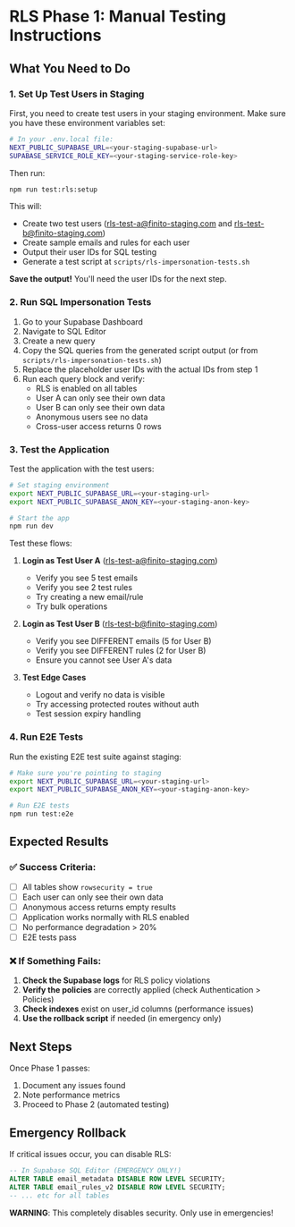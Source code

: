 # RLS Phase 1: Manual Testing Instructions

## What You Need to Do

### 1. Set Up Test Users in Staging

First, you need to create test users in your staging environment. Make sure you have these environment variables set:

```bash
# In your .env.local file:
NEXT_PUBLIC_SUPABASE_URL=<your-staging-supabase-url>
SUPABASE_SERVICE_ROLE_KEY=<your-staging-service-role-key>
```

Then run:
```bash
npm run test:rls:setup
```

This will:
- Create two test users (rls-test-a@finito-staging.com and rls-test-b@finito-staging.com)
- Create sample emails and rules for each user
- Output their user IDs for SQL testing
- Generate a test script at `scripts/rls-impersonation-tests.sh`

**Save the output!** You'll need the user IDs for the next step.

### 2. Run SQL Impersonation Tests

1. Go to your Supabase Dashboard
2. Navigate to SQL Editor
3. Create a new query
4. Copy the SQL queries from the generated script output (or from `scripts/rls-impersonation-tests.sh`)
5. Replace the placeholder user IDs with the actual IDs from step 1
6. Run each query block and verify:
   - RLS is enabled on all tables
   - User A can only see their own data
   - User B can only see their own data
   - Anonymous users see no data
   - Cross-user access returns 0 rows

### 3. Test the Application

Test the application with the test users:

```bash
# Set staging environment
export NEXT_PUBLIC_SUPABASE_URL=<your-staging-url>
export NEXT_PUBLIC_SUPABASE_ANON_KEY=<your-staging-anon-key>

# Start the app
npm run dev
```

Test these flows:
1. **Login as Test User A** (rls-test-a@finito-staging.com)
   - Verify you see 5 test emails
   - Verify you see 2 test rules
   - Try creating a new email/rule
   - Try bulk operations

2. **Login as Test User B** (rls-test-b@finito-staging.com)
   - Verify you see DIFFERENT emails (5 for User B)
   - Verify you see DIFFERENT rules (2 for User B)
   - Ensure you cannot see User A's data

3. **Test Edge Cases**
   - Logout and verify no data is visible
   - Try accessing protected routes without auth
   - Test session expiry handling

### 4. Run E2E Tests

Run the existing E2E test suite against staging:

```bash
# Make sure you're pointing to staging
export NEXT_PUBLIC_SUPABASE_URL=<your-staging-url>
export NEXT_PUBLIC_SUPABASE_ANON_KEY=<your-staging-anon-key>

# Run E2E tests
npm run test:e2e
```

## Expected Results

### ✅ Success Criteria:
- [ ] All tables show `rowsecurity = true`
- [ ] Each user can only see their own data
- [ ] Anonymous access returns empty results
- [ ] Application works normally with RLS enabled
- [ ] No performance degradation > 20%
- [ ] E2E tests pass

### ❌ If Something Fails:
1. **Check the Supabase logs** for RLS policy violations
2. **Verify the policies** are correctly applied (check Authentication > Policies)
3. **Check indexes** exist on user_id columns (performance issues)
4. **Use the rollback script** if needed (in emergency only)

## Next Steps

Once Phase 1 passes:
1. Document any issues found
2. Note performance metrics
3. Proceed to Phase 2 (automated testing)

## Emergency Rollback

If critical issues occur, you can disable RLS:

```sql
-- In Supabase SQL Editor (EMERGENCY ONLY!)
ALTER TABLE email_metadata DISABLE ROW LEVEL SECURITY;
ALTER TABLE email_rules_v2 DISABLE ROW LEVEL SECURITY;
-- ... etc for all tables
```

**WARNING**: This completely disables security. Only use in emergencies!